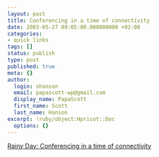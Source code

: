 ```yaml
---
layout: post
title: Conferencing in a time of connectivity
date: 2003-05-27 09:05:00.000000000 +02:00
categories:
- quick links
tags: []
status: publish
type: post
published: true
meta: {}
author:
  login: shanson
  email: papascott-wp@gmail.com
  display_name: PapaScott
  first_name: Scott
  last_name: Hanson
excerpt: !ruby/object:Hpricot::Doc
  options: {}
---
```

<p><a title="Could you please repeat that? I was busy blogging..." href="http://www.eamonn.com/archives/000462.html#000462">Rainy Day: Conferencing in a time of connectivity</a></p>
